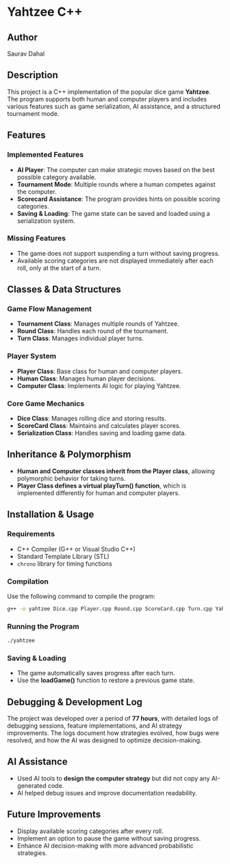 # Yahtzee C++  

## Author  
Saurav Dahal  

## Description  
This project is a C++ implementation of the popular dice game **Yahtzee**. The program supports both human and computer players and includes various features such as game serialization, AI assistance, and a structured tournament mode.  

## Features  

### Implemented Features  
- **AI Player**: The computer can make strategic moves based on the best possible category available.  
- **Tournament Mode**: Multiple rounds where a human competes against the computer.  
- **Scorecard Assistance**: The program provides hints on possible scoring categories.  
- **Saving & Loading**: The game state can be saved and loaded using a serialization system.  

### Missing Features  
- The game does not support suspending a turn without saving progress.  
- Available scoring categories are not displayed immediately after each roll, only at the start of a turn.  

## Classes & Data Structures  

### **Game Flow Management**  
- **Tournament Class**: Manages multiple rounds of Yahtzee.  
- **Round Class**: Handles each round of the tournament.  
- **Turn Class**: Manages individual player turns.  

### **Player System**  
- **Player Class**: Base class for human and computer players.  
- **Human Class**: Manages human player decisions.  
- **Computer Class**: Implements AI logic for playing Yahtzee.  

### **Core Game Mechanics**  
- **Dice Class**: Manages rolling dice and storing results.  
- **ScoreCard Class**: Maintains and calculates player scores.  
- **Serialization Class**: Handles saving and loading game data.  

## Inheritance & Polymorphism  
- **Human and Computer classes inherit from the Player class**, allowing polymorphic behavior for taking turns.  
- **Player Class defines a virtual playTurn() function**, which is implemented differently for human and computer players.  

## Installation & Usage  

### **Requirements**  
- C++ Compiler (G++ or Visual Studio C++)  
- Standard Template Library (STL)  
- `chrono` library for timing functions  

### **Compilation**  
Use the following command to compile the program:  
```bash
g++ -o yahtzee Dice.cpp Player.cpp Round.cpp ScoreCard.cpp Turn.cpp Yahtzee.cpp -std=c++11
```

### **Running the Program**  
```bash
./yahtzee
```

### **Saving & Loading**  
- The game automatically saves progress after each turn.  
- Use the **loadGame()** function to restore a previous game state.  

## Debugging & Development Log  
The project was developed over a period of **77 hours**, with detailed logs of debugging sessions, feature implementations, and AI strategy improvements. The logs document how strategies evolved, how bugs were resolved, and how the AI was designed to optimize decision-making.  

## AI Assistance  
- Used AI tools to **design the computer strategy** but did not copy any AI-generated code.  
- AI helped debug issues and improve documentation readability.  

## Future Improvements  
- Display available scoring categories after every roll.  
- Implement an option to pause the game without saving progress.  
- Enhance AI decision-making with more advanced probabilistic strategies.  
